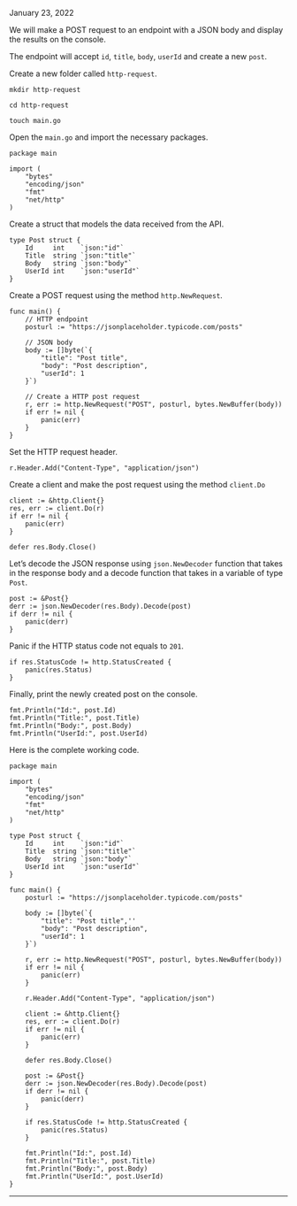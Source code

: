 January 23, 2022

We will make a POST request to an endpoint with a JSON body and display the results on the console.

The endpoint will accept `id`, `title`, `body`, `userId` and create a new `post`.

Create a new folder called `http-request`.

```
mkdir http-request

cd http-request

touch main.go
```

Open the `main.go` and import the necessary packages.

```
package main

import (
	"bytes"
	"encoding/json"
	"fmt"
	"net/http"
)
```

Create a struct that models the data received from the API.

```
type Post struct {
	Id     int    `json:"id"`
	Title  string `json:"title"`
	Body   string `json:"body"`
	UserId int    `json:"userId"`
}
```

Create a POST request using the method `http.NewRequest`.

```
func main() {
    // HTTP endpoint
	posturl := "https://jsonplaceholder.typicode.com/posts"

    // JSON body
	body := []byte(`{
		"title": "Post title",
		"body": "Post description",
		"userId": 1
	}`)

    // Create a HTTP post request
	r, err := http.NewRequest("POST", posturl, bytes.NewBuffer(body))
	if err != nil {
		panic(err)
	}
}
```

Set the HTTP request header.

```
r.Header.Add("Content-Type", "application/json")
```

Create a client and make the post request using the method `client.Do`

```
client := &http.Client{}
res, err := client.Do(r)
if err != nil {
	panic(err)
}

defer res.Body.Close()
```

Let’s decode the JSON response using `json.NewDecoder` function that takes in the response body and a decode function that takes in a variable of type `Post`.

```
post := &Post{}
derr := json.NewDecoder(res.Body).Decode(post)
if derr != nil {
	panic(derr)
}
```

Panic if the HTTP status code not equals to `201`.

```
if res.StatusCode != http.StatusCreated {
	panic(res.Status)
}
```

Finally, print the newly created post on the console.

```
fmt.Println("Id:", post.Id)
fmt.Println("Title:", post.Title)
fmt.Println("Body:", post.Body)
fmt.Println("UserId:", post.UserId)
```

Here is the complete working code.

```
package main

import (
	"bytes"
	"encoding/json"
	"fmt"
	"net/http"
)

type Post struct {
	Id     int    `json:"id"`
	Title  string `json:"title"`
	Body   string `json:"body"`
	UserId int    `json:"userId"`
}

func main() {
	posturl := "https://jsonplaceholder.typicode.com/posts"

	body := []byte(`{
		"title": "Post title",''
		"body": "Post description",
		"userId": 1
	}`)

	r, err := http.NewRequest("POST", posturl, bytes.NewBuffer(body))
	if err != nil {
		panic(err)
	}

	r.Header.Add("Content-Type", "application/json")

	client := &http.Client{}
	res, err := client.Do(r)
	if err != nil {
		panic(err)
	}

	defer res.Body.Close()

	post := &Post{}
	derr := json.NewDecoder(res.Body).Decode(post)
	if derr != nil {
		panic(derr)
	}

	if res.StatusCode != http.StatusCreated {
		panic(res.Status)
	}

	fmt.Println("Id:", post.Id)
	fmt.Println("Title:", post.Title)
	fmt.Println("Body:", post.Body)
	fmt.Println("UserId:", post.UserId)
}
```

* * *